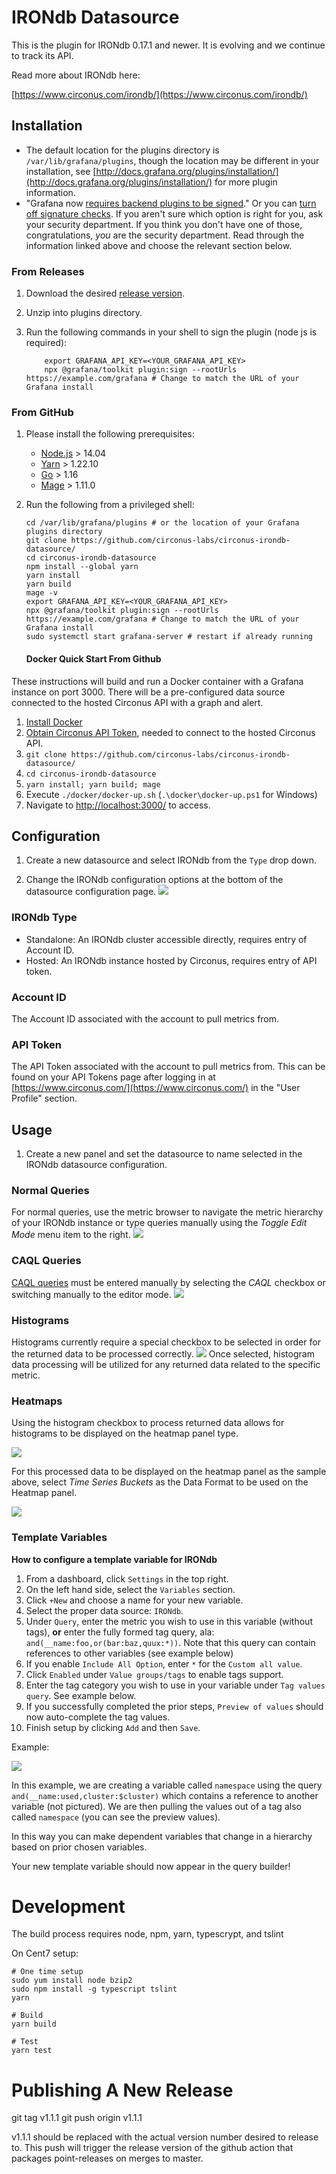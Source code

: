 # IRONdb Datasource

This is the plugin for IRONdb 0.17.1 and newer. It is evolving and we continue to track its API.

Read more about IRONdb here:

[https://www.circonus.com/irondb/](https://www.circonus.com/irondb/)

## Installation
* The default location for the plugins directory is `/var/lib/grafana/plugins`, though the location may be different in your installation, see [http://docs.grafana.org/plugins/installation/](http://docs.grafana.org/plugins/installation/) for more plugin information.
* "Grafana now [requires backend plugins to be signed](https://grafana.com/docs/grafana/latest/installation/upgrading/#backend-plugins)." Or you can [turn off signature checks](https://grafana.com/docs/grafana/latest/plugins/plugin-signatures/#allow-unsigned-plugins). If you aren't sure which option is right for you, ask your security department. If you think you don't have one of those, congratulations, *you* are the security department. Read through the information linked above and choose the relevant section below.

### From Releases
1. Download the desired [release version](https://github.com/circonus-labs/circonus-irondb-datasource/releases).

2. Unzip into plugins directory.

3. Run the following commands in your shell to sign the plugin (node js is required):
    ```shell
        export GRAFANA_API_KEY=<YOUR_GRAFANA_API_KEY> 
        npx @grafana/toolkit plugin:sign --rootUrls https://example.com/grafana # Change to match the URL of your Grafana install
    ```

### From GitHub
1. Please install the following prerequisites:
   * [Node.js](https://nodejs.org/en/download/) > 14.04
   * [Yarn](https://www.npmjs.com/package/yarn) > 1.22.10
   * [Go](https://golang.org/doc/install) > 1.16
   * [Mage](https://github.com/magefile/mage) > 1.11.0
2. Run the following from a privileged shell:
   ```shell
   cd /var/lib/grafana/plugins # or the location of your Grafana plugins directory
   git clone https://github.com/circonus-labs/circonus-irondb-datasource/
   cd circonus-irondb-datasource
   npm install --global yarn
   yarn install
   yarn build
   mage -v
   export GRAFANA_API_KEY=<YOUR_GRAFANA_API_KEY>
   npx @grafana/toolkit plugin:sign --rootUrls https://example.com/grafana # Change to match the URL of your Grafana install
   sudo systemctl start grafana-server # restart if already running
   ```
   
   #### Docker Quick Start From Github
These instructions will build and run a Docker container with a Grafana instance on port 3000. There will be a pre-configured data source connected to the hosted Circonus API with a graph and alert.

1. [Install Docker](https://docs.docker.com/get-docker/)
3. [Obtain Circonus API Token](https://docs.circonus.com/circonus/integrations/api/api-tokens/), needed to connect to the hosted Circonus API.
4. `git clone https://github.com/circonus-labs/circonus-irondb-datasource/`
5. `cd circonus-irondb-datasource`
6. `yarn install; yarn build; mage`
7. Execute `./docker/docker-up.sh` (`.\docker\docker-up.ps1` for Windows)
8. Navigate to <http://localhost:3000/> to access.

## Configuration

1. Create a new datasource and select IRONdb from the `Type` drop down.

2. Change the IRONdb configuration options at the bottom of the datasource configuration page.
![](img/irondb-datasource-configuration.png)

### IRONdb Type
* Standalone: An IRONdb cluster accessible directly, requires entry of Account ID.
* Hosted: An IRONdb instance hosted by Circonus, requires entry of API token.
 
### Account ID
The Account ID associated with the account to pull metrics from.

### API Token
The API Token associated with the account to pull metrics from. This can be found on your API Tokens page after logging in at [https://www.circonus.com/](https://www.circonus.com/) in the "User Profile" section.

## Usage

1. Create a new panel and set the datasource to name selected in the IRONdb datasource configuration.

### Normal Queries
For normal queries, use the metric browser to navigate the metric hierarchy of your IRONdb instance or type queries manually using the *Toggle Edit Mode* menu item to the right.
![](img/irondb-graph-metric-browser.png)

### CAQL Queries
[CAQL queries](https://login.circonus.com/resources/docs/user/CAQL.html) must be entered manually by selecting the *CAQL* checkbox or switching manually to the editor mode.
![](img/irondb-graph-caql-editor.png)

### Histograms
Histograms currently require a special checkbox to be selected in order for the returned data to be processed correctly.
![](img/irondb-graph-metric-browser.png)
Once selected, histogram data processing will be utilized for any returned data related to the specific metric.

### Heatmaps
Using the histogram checkbox to process returned data allows for histograms to be displayed on the heatmap panel type.

![](img/irondb-heatmap-sample.png)

For this processed data to be displayed on the heatmap panel as the sample above, select *Time Series Buckets* as the Data Format to be used on the Heatmap panel.

![](img/irondb-heatmap-tsbuckets.png)

### Template Variables

**How to configure a template variable for IRONdb**

1. From a dashboard, click `Settings` in the top right.
1. On the left hand side, select the `Variables` section.
1. Click `+New` and choose a name for your new variable.
1. Select the proper data source: `IRONdb`.
1. Under `Query`, enter the metric you wish to use in this variable (without tags), **or** enter the fully formed tag query, ala: `and(__name:foo,or(bar:baz,quux:*))`.  Note that this query can contain references to other variables (see example below)
1. If you enable `Include All Option`, enter `*` for the `Custom all value`.
1. Click `Enabled` under `Value groups/tags` to enable tags support.
1. Enter the tag category you wish to use in your variable under `Tag values query`.  See example below.
1. If you successfully completed the prior steps, `Preview of values` should now auto-complete the tag values.
1. Finish setup by clicking `Add` and then `Save`.

Example:

![](img/irondb-variable-config.png)

In this example, we are creating a variable called `namespace` using the query `and(__name:used,cluster:$cluster)` which contains a reference to another variable (not pictured).  We are then pulling the values out of a tag also called `namespace` (you can see the preview values).

In this way you can make dependent variables that change in a hierarchy based on prior chosen variables.
  
Your new template variable should now appear in the query builder!

# Development

The build process requires node, npm, yarn, typescrypt, and tslint

On Cent7 setup:

```
# One time setup
sudo yum install node bzip2
sudo npm install -g typescript tslint
yarn

# Build
yarn build

# Test
yarn test
```

# Publishing A New Release

git tag v1.1.1
git push origin v1.1.1

v1.1.1 should be replaced with the actual version number desired to release to.  This push will trigger the release version of the github action that packages point-releases on merges to master.
